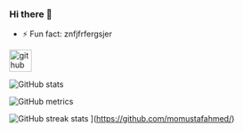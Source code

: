 ### Hi there 👋

- ⚡ Fun fact: znfjfrfergsjer 


[<img src='https://cdn.jsdelivr.net/npm/simple-icons@3.0.1/icons/github.svg' alt='github' height='40'>](https://github.com/momustafahmed)  

![GitHub stats](https://github-readme-stats.vercel.app/api?username=momustafahmed&show_icons=true)  

![GitHub metrics](https://metrics.lecoq.io/momustafahmed)  

![GitHub streak stats](https://streak-stats.demolab.com/?user=momustafahmed)  ](https://github.com/momustafahmed/)

